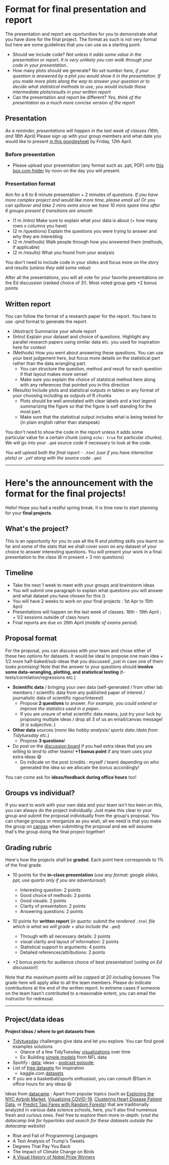 # Format for final presentation and report

The presentation and report are oportunities for you to demonstrate what you have done for the final project. The format as such is not very formal but here are some guidelines that you can use as a starting point. 

- Should we include code? *Not unless it adds some value in the presentation or report. It is very unlikely you can walk through your code in your presentation..*
- How many plots should we generate? *No set number here, if your question is answered by a plot you would show it in the presentation. If you made more plots along the way to answer your question or to decide what statistical methods to use, you would include these intermediate plots/results in your written report*
- Can the presentation and report be different? *Yes, think of the presentation as a much more concise version of the report*

## Presentation
*As a reminder, presentations will happen in the last week of classes (16th, and 18th April)*
Please sign up with your group members and what date you would like to present [in this googlesheet](https://docs.google.com/spreadsheets/d/1rcntCkf8IrnFF9K223Wnrebo3lPDZTDvUI6nWv2vnGY/edit#gid=1673004311) by Friday, 12th April. 

### Before presentation
- Please upload your presentation (any format such as .ppt, PDF) onto [this box.com folder](https://rice.app.box.com/f/494cefad6e0747be90545d9704913b98) by noon on the day you will present. 

### Presentation format
Aim for a 6 to 8 minute presentation + 2 minutes of questions. *If you have more complex project and would like more time, please email us! Or you can spillover and take 2 mins extra since we have 10 mins spare time after 6 groups present if transitions are smooth*

- (1 m /intro) Make sure to explain what your data is about (+ how many rows x columns you have)
- (2 m /questions) Explain the questions you were trying to answer and why they are interesting
- (2 m /methods) Walk people through how you answered them (methods, if applicable)
- (2 m /results) What you found from your analysis

You don't need to include code in your slides and focus more on the story and results (*unless they add some value*)

After all the presentations, you will all vote for your favorite presentations on the Ed discussion (ranked choice of 3!). Most voted group gets +2 bonus points

## Written report
You can follow the format of a research paper for the report. You have to use .qmd format to generate the report.
- (Abstract) Summarize your whole report
- (Intro) Explain your dataset and choice of questions. Highlight any parallel research papers using similar data etc. you used for inspiration here for context
- (Methods) How you went about answering these questions. You can use your best judgement here, but focus more details on the statistical part rather than the data wrangling part.
	- You can structure the question, method and result for each question if that layout makes more sense!
 	- Make sure you explain the choice of statstical method here along with any references that pointed you in this direction
- (Results) Include plots and statistical outputs in tables or any format of your choosing including as outputs of R chunks
	- Plots should be well annotated with clear labels and a text legend summarizing the figure so that the figure is self standing for the most part.
 	- Make sure that the statistical output includes what is being tested for (in plain english rather than statspeak) 

You don't need to show the code in the report unless it adds some particular value for a certain chunk (using `echo: true` for particular chunks). We will go into your `.qmd` source code if necessary to look at the code.

*You will upload both the final report - `.html` (use if you have interactive plots) or `.pdf` along with the source code `.qmd`*. 

----
# Here's the announcement with the format for the final projects!


Hello! Hope you had a restful spring break. It is time now to start planning for your **final projects**. 

## What's the project?
This is an opportunity for you to use all the R and plotting skills you learnt so far and some of the stats that we shall cover soon on any dataset of your choice to answer interesting questions. You will present your work in a final presentation to the class (6 m present + 3 min questions)    

## Timeline
- Take the next 1 week to meet with your groups and brainstorm ideas
- You will submit one paragraph to explain what questions you will answer and what dataset you have chosen for this ()
- You will have 2 weeks to work on your final projects : 1st Apr to 15th April
- Presentations will happen on the last week of classes. 16th - 19th April ; + 1/2 sessions outside of class hours
- Final reports are due on 26th April (*middle of exams period*)

## Proposal format
For the proposal, you can discusss with your team and chose either of these two options for datasets. It would be ideal to propose one main idea + 1/2 more half-baked/sub-ideas that you discussed _just in case one of them looks promising!
Note that the answer to your questions should **involve some data-wrangling, plotting, and statistical testing** (t-tests/correlation/regressions etc.)
- **Scientific data** / bringing your own data (self-generated / from other lab members / scientific data from any published paper of interest / journalistic data of scientific rigour/interest)
	- Propose **2 questions** to answer. _For example, you could extend or improve the statistics used in a paper.._
 	- If you are unsure of what scientific data means, just try your luck by proposing multiple ideas / drop all 3 of us an email/canvas message! (_it is subjective.._)
 - **Other data** sources (_more like hobby analysis/ sports data /data from Tidytuesday etc._)
 	- Propose **3 questions**! 
 - Do post on the [discussion board](https://edstem.org/us/courses/51883/discussion/) if you had extra ideas that you are willing to _lend_ to other teams! **+1 bonus point** if any team uses your extra ideas 😄
 	- Do indicate on the post (credits : myself / team) depending on who generated the idea so we allocate the bonus accordingly! 	

You can come ask for **ideas/feedback during office hours** too!

## Groups vs individual?
If you want to work with your own data and your team isn't too keen on this, you can always do the project individually. Just make this clear to your group and submit the proposal individually from the group's proposal.
You can change groups or reorganize as you wish, all we need is that you make the group on [canvas](https://community.canvaslms.com/t5/Student-Guide/How-do-I-create-a-group-as-a-student/ta-p/280) when submitting the proposal and we will assume that's the group doing the final project together!

## Grading rubric
Here's how the projects shall be **graded**. Each point here corresponds to 1% of the final grade.
- 10 points for the **in-class presentation** (_use any format: google slides, ppt, use quarto only if you are adventurous!_)
	- Interesting question: 2 points
	- Good choice of methods: 2 points
	- Good visuals: 2 points
	- Clarity of presentation: 2 points
 	- Answering questions: 2 points 

- 10 points for **written report** (_in quarto: submit the rendered `.html` file which is what we will grade + also include the `.qmd`_)
	- Through with all necessary details: 2 points
	- visual clarity and layout of information: 2 points
	- Statistical support to arguments: 4 points
	- Detailed references/attributions: 2 points
- +2 bonus points for audience choice of best presentation! (_voting on Ed discussion!_)

Note that _the maximum points will be capped at 20 including bonuses_
The grade here will apply alike to all the team members. Please do indicate contributions at the end of the written report. In extreme cases if someone on the team hasn't contributed to a reasonable extent, you can email the instructor for redressal.

-----

## Project/data ideas

**Project ideas / where to get datasets from**
- [Tidytuesday](https://github.com/rfordatascience/tidytuesday) challenges give data and let you explore. You can find good examples solutions
	- Glance of a few TidyTuesday [visualizations](https://github.com/jack-davison/TidyTuesday) over time
	- Ex: Building [simple models](https://juliasilge.com/blog/intro-tidymodels/) from NFL data
- Spotify : [data](https://github.com/rfordatascience/tidytuesday/tree/master/data/2020/2020-01-21); ideas - [podcast episode](https://www.tidytuesday.com/15); 
- List of [free datasets](https://blog.journeyofanalytics.com/50-free-datasets-for-data-science-projects/) for inspiration
	- kaggle.com [datasets](https://www.kaggle.com/datasets)
 - If you are a basketball/sports enthusiast, you can consult @Sam in office hours for any ideas 😃

Ideas from [datacamp](https://www.datacamp.com/blog/r-project-ideas) : Apart from popular topics (such as [Exploring the NYC Airbnb Market](https://www.datacamp.com/projects/1354), [Visualizing COVID-19](https://www.datacamp.com/projects/870), [Clustering Heart Disease Patient Data](https://www.datacamp.com/projects/552), or [Predict Taxi Fares with Random Forests](https://www.datacamp.com/projects/496)) that are traditionally analyzed in various data science schools, here, you'll also find numerous fresh and curious ones. Feel free to explore them more in-depth: (_visit the datacamp link for hyperlinks and search for these datasets outside the datacamp website)_

- Rise and Fall of Programming Languages
- A Text Analysis of Trump's Tweets
- Degrees That Pay You Back
- The Impact of Climate Change on Birds
- [A Visual History of Nobel Prize Winners](https://www.datacamp.com/projects/309)

